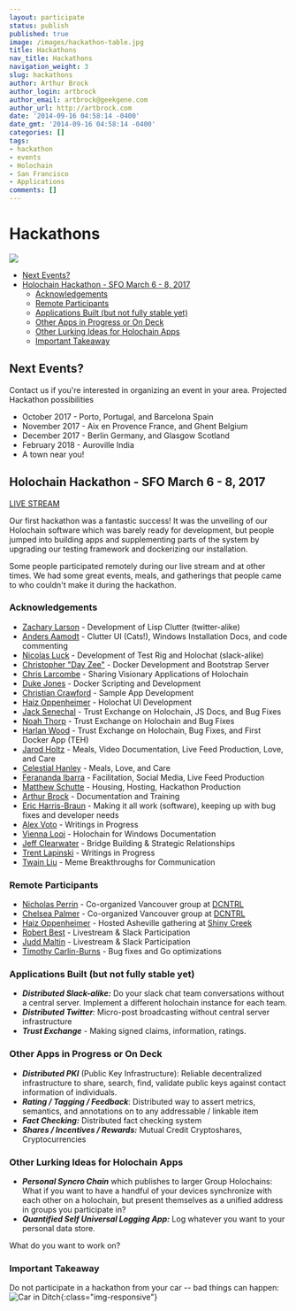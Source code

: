 ```yaml
---
layout: participate
status: publish
published: true
image: /images/hackathon-table.jpg
title: Hackathons
nav_title: Hackathons
navigation_weight: 3
slug: hackathons
author: Arthur Brock
author_login: artbrock
author_email: artbrock@geekgene.com
author_url: http://artbrock.com
date: '2014-09-16 04:58:14 -0400'
date_gmt: '2014-09-16 04:58:14 -0400'
categories: []
tags:
- hackathon
- events
- Holochain
- San Francisco
- Applications
comments: []
---
```


# Hackathons
<img class="fit responsive" src="/images/hackathon-table.jpg">

<!-- TOC depthFrom:2 depthTo:6 withLinks:1 updateOnSave:1 orderedList:0 -->

- [Next Events?](#next-events)
- [Holochain Hackathon - SFO March 6 - 8, 2017](#holochain-hackathon-sfo-march-6-8-2017)
	- [Acknowledgements](#acknowledgements)
	- [Remote Participants](#remote-participants)
	- [Applications Built (but not fully stable yet)](#applications-built-but-not-fully-stable-yet)
	- [Other Apps in Progress or On Deck](#other-apps-in-progress-or-on-deck)
	- [Other Lurking Ideas for Holochain Apps](#other-lurking-ideas-for-holochain-apps)
	- [Important Takeaway](#important-takeaway)

<!-- /TOC -->

## Next Events?
Contact us if you're interested in organizing an event in your area. Projected Hackathon possibilities
 * October 2017 - Porto, Portugal, and Barcelona Spain
 * November 2017 - Aix en Provence France, and Ghent Belgium
 * December 2017 - Berlin Germany, and Glasgow Scotland
 * February 2018 - Auroville India
 * A town near you!

## Holochain Hackathon - SFO March 6 - 8, 2017
<a class="btn btn-primary btn-xl pull-right" href="https://www.youtube.com/watch?v=-RyFJWK4mhI&feature=youtu.be">LIVE STREAM</a>

Our first hackathon was a fantastic success! It was the unveiling of our Holochain software which was barely ready for development, but people jumped into building apps and supplementing parts of the system by upgrading our testing framework and dockerizing our installation.

Some people participated remotely during our live stream and at other times. We had some great events, meals, and gatherings that people came to who couldn't make it during the hackathon.

### Acknowledgements
 - [Zachary Larson](http://github.com/hierophantos) - Development of Lisp Clutter (twitter-alike)
 - [Anders Aamodt](http://github.com/andersaamodt) - Clutter UI (Cats!), Windows Installation Docs, and code commenting
 - [Nicolas Luck](http://github.com/lucksus) - Development of Test Rig and Holochat (slack-alike)
 - [Christopher "Day Zee"](http://github.com/christophererreay) - Docker Development and Bootstrap Server
 - [Chris Larcombe](http://github.com/chrislarcombe) - Sharing Visionary Applications of Holochain
 - [Duke Jones](http://github.com/dukejones) - Docker Scripting and Development
 - [Christian Crawford](http://github.com/xenocom) - Sample App Development
 - [Haiz Oppenheimer](http://github.com/haizop) - Holochat UI Development
 - [Jack Senechal](http://github.com/jacksenechal) - Trust Exchange on Holochain, JS Docs, and Bug Fixes
 - [Noah Thorp](http://github.com/aquabu) - Trust Exchange on Holochain and Bug Fixes
 - [Harlan Wood](http://github.com/harlantwood) - Trust Exchange on Holochain, Bug Fixes, and First Docker App (TEH)
 - [Jarod Holtz](http://github.com/jarodholtz) - Meals, Video Documentation, Live Feed Production, Love, and Care
 - [Celestial Hanley](http://twitter.com/han_cee) - Meals, Love, and Care
 - [Ferananda Ibarra](http://twitter.com/fer_ananda) - Facilitation, Social Media, Live Feed Production
 - [Matthew Schutte](http://github.com/matthewjosef) - Housing, Hosting, Hackathon Production
 - [Arthur Brock](http://github.com/artbrock) - Documentation and Training
 - [Eric Harris-Braun](http://github.com/zippy) - Making it all work (software), keeping up with bug fixes and developer needs
 - [Alex Voto](https://twitter.com/AVotoFuture) - Writings in Progress
 - [Vienna Looi](http://twitter.com/viennalooi) - Holochain for Windows Documentation
 - [Jeff Clearwater](http://github.com/clrwater) - Bridge Building & Strategic Relationships
 - [Trent Lapinski](@trentlapinski) - Writings in Progress
 - [Twain Liu](http://twitter.com/twainus) - Meme Breakthroughs for Communication

### Remote Participants
 - [Nicholas Perrin](http://github.com/nwperrin) - Co-organized Vancouver group at [DCNTRL](https://www.meetup.com/dctrlvan/)
 - [Chelsea Palmer](http://github.com/chiselinc) - Co-organized Vancouver group at [DCNTRL](https://www.meetup.com/dctrlvan/)
 - [Haiz Oppenheimer](http://github.com/haizop) - Hosted Asheville gathering at [Shiny Creek](http://www.shinycreek.com/)
 - [Robert Best](http://github.com/bortseb) - Livestream & Slack Participation
 - [Judd Maltin](http://github.com/newgoliath) - Livestream & Slack Participation
 - [Timothy Carlin-Burns](http://github.com/timotree3) - Bug fixes and Go optimizations


### Applications Built (but not fully stable yet)
 - _**Distributed Slack-alike:**_ Do your slack chat team conversations without a central server. Implement a different holochain instance for each team.
 - _**Distributed Twitter**:_ Micro-post broadcasting without central server infrastructure
 - _**Trust Exchange**_ - Making signed claims, information, ratings.

### Other Apps in Progress or On Deck
 - _**Distributed PKI**_ (Public Key Infrastructure): Reliable decentralized infrastructure to share, search, find, validate public keys against contact information of individuals.
 -  _**Rating / Tagging / Feedback**_: Distributed way to assert metrics, semantics, and annotations on to any addressable / linkable item
 - _**Fact Checking:**_ Distributed fact checking system
 - _**Shares / Incentives / Rewards:**_ Mutual Credit Cryptoshares, Cryptocurrencies

### Other Lurking Ideas for Holochain Apps
 - _**Personal Syncro Chain**_ which publishes to larger Group Holochains: What if you want to have a handful of your devices synchronize with each other on a holochain, but present themselves as a unified address in groups you participate in?
 - _**Quantified Self Universal Logging App:**_ Log whatever you want to your personal data store.

What do you want to work on?


### Important Takeaway

Do not participate in a hackathon from your car -- bad things can happen: <br />
![Car in Ditch](/images/car_ditch.jpg){:class="img-responsive"}
